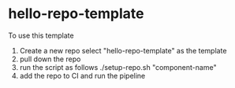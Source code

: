 # hello-repo-template

To use this template

1. Create a new repo select "hello-repo-template" as the template
2. pull down the repo
3. run the script as follows ./setup-repo.sh "component-name"
4. add the repo to CI and run the pipeline